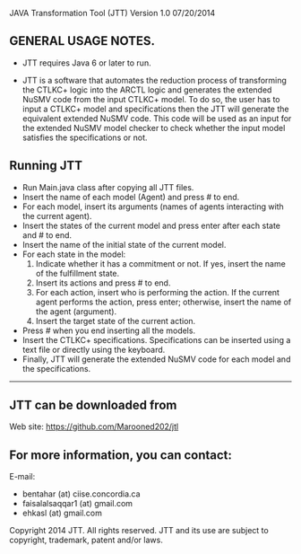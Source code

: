 JAVA Transformation Tool (JTT) Version 1.0 07/20/2014

GENERAL USAGE NOTES.
---------------------------------------

- JTT requires Java 6 or later to run.

- JTT is a software that automates the reduction process of transforming the CTLKC+ logic into the ARCTL logic and generates the extended NuSMV code from the input CTLKC+ model. To do so, the user has to input a CTLKC+ model and specifications then the JTT will generate the equivalent extended NuSMV code. This code will be used as an input for the extended NuSMV model checker to check whether the input model satisfies the specifications or not.

Running JTT
-------------------

 - Run Main.java class after copying all JTT files.
 - Insert the name of each model (Agent) and press # to end.
 - For each model, insert its arguments (names of agents interacting with the current agent).
 - Insert the states of the current model and press enter after each state and # to end.
 - Insert the name of the initial state of the current model.
 - For each state in the model: 
    1. Indicate whether it has a commitment or not. If yes, insert the name of the fulfillment state. 
    2. Insert its actions and press # to end. 
    3. For each action, insert who is performing the action. If the current agent performs the action, press enter; otherwise, insert the name of the agent              (argument). 
    4. Insert the target state of the current action.
 - Press # when you end inserting all the models.
 - Insert the CTLKC+ specifications. Specifications can be inserted using a text file or directly using the keyboard.
 - Finally, JTT will generate the extended NuSMV code for each model and the specifications.

----------------------------------------------------------------------------------------------------------------------------
JTT can be downloaded from
-----------------------------------------
Web site: https://github.com/Marooned202/jtl

For more information, you can contact:
-------------------------------------------------------------
E-mail: 
- bentahar (at) ciise.concordia.ca 
- faisalalsaqqar1 (at) gmail.com
- ehkasl (at) gmail.com

Copyright 2014 JTT. All rights reserved. JTT and its use are subject to copyright, trademark, patent and/or laws. 

